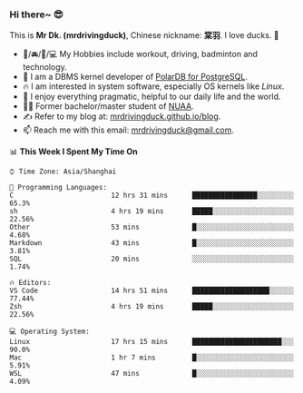 ### Hi there~ 😎

This is **Mr Dk. (mrdrivingduck)**, Chinese nickname: **棠羽**. I love ducks. 🦆

- 💪/🚘/🏸/💻 My Hobbies include workout, driving, badminton and technology.
- 🍊 I am a DBMS kernel developer of [PolarDB for PostgreSQL](https://github.com/ApsaraDB/PolarDB-for-PostgreSQL).
- 🔥 I am interested in system software, especially OS kernels like *Linux*.
- 🔧 I enjoy everything pragmatic, helpful to our daily life and the world.
- 👨‍🎓 Former bachelor/master student of [NUAA](https://en.wikipedia.org/wiki/Nanjing_University_of_Aeronautics_and_Astronautics).
- ✍ Refer to my blog at: [mrdrivingduck.github.io/blog](https://www.mrdrivingduck.cn/blog/#/).
- 📫 Reach me with this email: [mrdrivingduck@gmail.com](mailto:mrdrivingduck@gmail.com).

<!--START_SECTION:waka-->
📊 **This Week I Spent My Time On** 

```text
⌚︎ Time Zone: Asia/Shanghai

💬 Programming Languages: 
C                        12 hrs 31 mins      ████████████████░░░░░░░░░   65.3% 
sh                       4 hrs 19 mins       █████░░░░░░░░░░░░░░░░░░░░   22.56% 
Other                    53 mins             █░░░░░░░░░░░░░░░░░░░░░░░░   4.68% 
Markdown                 43 mins             █░░░░░░░░░░░░░░░░░░░░░░░░   3.81% 
SQL                      20 mins             ░░░░░░░░░░░░░░░░░░░░░░░░░   1.74%

🔥 Editors: 
VS Code                  14 hrs 51 mins      ███████████████████░░░░░░   77.44% 
Zsh                      4 hrs 19 mins       █████░░░░░░░░░░░░░░░░░░░░   22.56%

💻 Operating System: 
Linux                    17 hrs 15 mins      ██████████████████████░░░   90.0% 
Mac                      1 hr 7 mins         █░░░░░░░░░░░░░░░░░░░░░░░░   5.91% 
WSL                      47 mins             █░░░░░░░░░░░░░░░░░░░░░░░░   4.09%

```


<!--END_SECTION:waka-->

<!-- ![Mr Dk.'s GitHub Stats](https://github-readme-stats.vercel.app/api?username=mrdrivingduck&count_private&show_icons=true&theme=buefy) -->

<!-- ![Most Used Languages](https://github-readme-stats.vercel.app/api/top-langs/?username=mrdrivingduck&exclude_repo=mips32-CPU,snort-tcp-socket&theme=buefy&layout=compact&langs_count=10) -->


<!--
**mrdrivingduck/mrdrivingduck** is a ✨ _special_ ✨ repository because its `README.md` (this file) appears on your GitHub profile.

Here are some ideas to get you started:

- 🔭 I’m currently working on ...
- 🌱 I’m currently learning ...
- 👯 I’m looking to collaborate on ...
- 🤔 I’m looking for help with ...
- 💬 Ask me about ...
- 📫 How to reach me: ...
- 😄 Pronouns: ...
- ⚡ Fun fact: ...
-->

